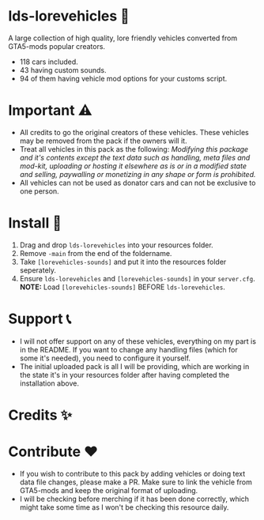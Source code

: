 # lds-lorevehicles 🚗
A large collection of high quality, lore friendly vehicles converted from GTA5-mods popular creators.

* 118 cars included.
* 43 having custom sounds.
* 94 of them having vehicle mod options for your customs script.

# Important ⚠️
* All credits to go the original creators of these vehicles. These vehicles may be removed from the pack if the owners will it.
* Treat all vehicles in this pack as the following: *Modifying this package and it's contents except the text data such as handling, meta files and mod-kit, uploading or hosting it elsewhere as is or in a modified state and selling, paywalling or monetizing in any shape or form is prohibited.*
* All vehicles can not be used as donator cars and can not be exclusive to one person.

# Install 🔧
1. Drag and drop `lds-lorevehicles` into your resources folder.
2. Remove `-main` from the end of the foldername.
3. Take `[lorevehicles-sounds]` and put it into the resources folder seperately.
4. Ensure `lds-lorevehicles` and `[lorevehicles-sounds]` in your `server.cfg`.
**NOTE:** Load `[lorevehicles-sounds]` BEFORE `lds-lorevehicles`.

# Support 📞
* I will not offer support on any of these vehicles, everything on my part is in the README. If you want to change any handling files (which for some it's needed), you need to configure it yourself.
* The initial uploaded pack is all I will be providing, which are working in the state it's in your resources folder after having completed the installation above.

# Credits ✨

# Contribute ❤️
* If you wish to contribute to this pack by adding vehicles or doing text data file changes, please make a PR. Make sure to link the vehicle from GTA5-mods and keep the original format of uploading.
* I will be checking before merching if it has been done correctly, which might take some time as I won't be checking this resource daily.
